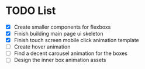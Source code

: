 # TODO List

- [x] Create smaller components for flexboxs
- [x] Finish building main page ui skeleton
- [x] Finish touch screen mobile click animation template
- [ ] Create hover animation
- [ ] Find a decent carousel animation for the boxes
- [ ] Design the inner box animation assets